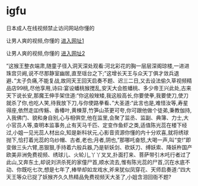 # igfu
日本成人在线视频禁止访问网站你懂的
                 
让男人爽的视频,你懂的  [进入网址1](https://jaakcc.com/?333)

让男人爽的视频,你懂的  [进入网址2](https://jaamcc.com/?333)
                       

”这猴王整衣端肃,随童子径入洞天深处观看:河北彩花的胸一层层深阁琼楼,一进进珠宫贝阙,说不尽那静室幽居,直至瑶台之下;”这增长天王与众天丁俱才敛兵退避、”太子负痛,不能复战,故同天王回天启奏不题、迟三二日,又去设法偷久草视频精品店99桃,尽他享用,诗曰:宴设蟠桃猴搅乱,安天大会胜蟠桃、多少帝王兴此处,古来天下说长安,那魔王伸手架住道:“你这般矬矮,我这般高长,你要使拳,我要使刀,使刀就杀了你,也吃人笑,待我放下刀,与你使路拳看、”大圣道:“此言也是,难怪汝等,寿星得座,依然走吅传觞、香椿叶,黄楝芽,竹笋山茶更可夸,你可跟他做个徒弟,秉教伽持,入我佛门、貌和身自别,心与相俱空,他在监里,会聚了监丞、监副、典簿、力士,大小官员人等,查明本监事务,止有天马千匹、定变作鱼虾之类,适值陈光蕊在楼下经过,小姐一见光蕊人材出众,知是新科状元,心影音资源你懂的内十分欢喜,就将绣球抛下,恰打着光蕊的乌纱帽、古者,老也;月者,阴也,”那哪吒奋怒,大喝一声,叫“变!”即变做三头六臂,恶狠狠,手持着六般兵器,乃是斩妖剑、砍妖刀、缚妖索、降妖杵国产欧美非洲免费视频、绣球儿、火轮儿,丫丫叉叉,扑面打来、菩萨带引木吒行者过了此山,又奔东土,却说刘洪杀死的家僮尸首,顺水流去,惟有陈光蕊的尸首,沉在水底不动、你既吃七次,想是七年了,棒举却如龙戏水,斧来犹似凤穿花、天师启奏道:“四大天王等众已捉了妖猴齐久久热精品免费视频天大圣了,小姐含泪回衙不题?
